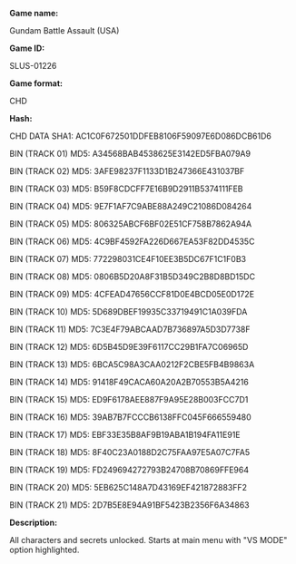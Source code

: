 **Game name:**

Gundam Battle Assault (USA)

**Game ID:**

SLUS-01226

**Game format:**

CHD

**Hash:**

CHD DATA SHA1: AC1C0F672501DDFEB8106F59097E6D086DCB61D6

BIN (TRACK 01) MD5: A34568BAB4538625E3142ED5FBA079A9

BIN (TRACK 02) MD5: 3AFE98237F1133D1B247366E431037BF

BIN (TRACK 03) MD5: B59F8CDCFF7E16B9D2911B5374111FEB

BIN (TRACK 04) MD5: 9E7F1AF7C9ABE88A249C21086D084264

BIN (TRACK 05) MD5: 806325ABCF6BF02E51CF758B7862A94A

BIN (TRACK 06) MD5: 4C9BF4592FA226D667EA53F82DD4535C

BIN (TRACK 07) MD5: 772298031CE4F10EE3B5DC67F1C1F0B3

BIN (TRACK 08) MD5: 0806B5D20A8F31B5D349C2B8D8BD15DC

BIN (TRACK 09) MD5: 4CFEAD47656CCF81D0E4BCD05E0D172E

BIN (TRACK 10) MD5: 5D689DBEF19935C33719491C1A039FDA

BIN (TRACK 11) MD5: 7C3E4F79ABCAAD7B736897A5D3D7738F

BIN (TRACK 12) MD5: 6D5B45D9E39F6117CC29B1FA7C06965D

BIN (TRACK 13) MD5: 6BCA5C98A3CAA0212F2CBE5FB4B9863A

BIN (TRACK 14) MD5: 91418F49CACA60A20A2B70553B5A4216

BIN (TRACK 15) MD5: ED9F6178AEE887F9A95E28B003FCC7D1

BIN (TRACK 16) MD5: 39AB7B7FCCCB6138FFC045F666559480

BIN (TRACK 17) MD5: EBF33E35B8AF9B19ABA1B194FA11E91E

BIN (TRACK 18) MD5: 8F40C23A0188D2C75FAA97E5A07C7FA5

BIN (TRACK 19) MD5: FD249694272793B24708B70869FFE964

BIN (TRACK 20) MD5: 5EB625C148A7D43169EF421872883FF2

BIN (TRACK 21) MD5: 2D7B5E8E94A91BF5423B2356F6A34863

**Description:**

All characters and secrets unlocked. Starts at main menu with "VS MODE" option highlighted. 